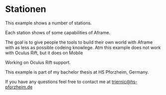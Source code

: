 # Stationen

This example shows a number of stations.

Each station shows of some capabilities of Aframe.

The goal is to give people the tools to build their own world with Aframe with as less as possible codeing knowlege.
Atm this example does not work with Oculus Rift, but it does on Mobile

Working on Oculus Rift support.

This example is part of my bachelor thesis at HS Pforzheim, Germany.

If you have any questions feel free to contact me at triernic@hs-pforzheim.de


